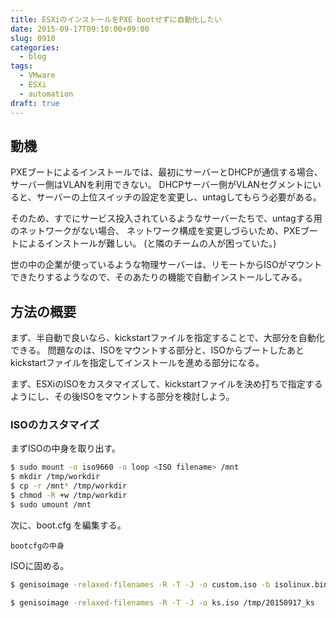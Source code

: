 ```yaml
---
title: ESXiのインストールをPXE bootせずに自動化したい
date: 2015-09-17T09:10:00+09:00
slug: 0910
categories:
  - blog
tags:
  - VMware
  - ESXi
  - automation
draft: true
---
```


## 動機
PXEブートによるインストールでは、最初にサーバーとDHCPが通信する場合、サーバー側はVLANを利用できない。
DHCPサーバー側がVLANセグメントにいると、サーバーの上位スイッチの設定を変更し、untagしてもらう必要がある。

そのため、すでにサービス投入されているようなサーバーたちで、untagする用のネットワークがない場合、
ネットワーク構成を変更しづらいため、PXEブートによるインストールが難しい。
(と隣のチームの人が困っていた。)

世の中の企業が使っているような物理サーバーは、リモートからISOがマウントできたりするようなので、そのあたりの機能で自動インストールしてみる。

## 方法の概要
まず、半自動で良いなら、kickstartファイルを指定することで、大部分を自動化できる。
問題なのは、ISOをマウントする部分と、ISOからブートしたあとkickstartファイルを指定してインストールを進める部分になる。

まず、ESXiのISOをカスタマイズして、kickstartファイルを決め打ちで指定するようにし、その後ISOをマウントする部分を検討しよう。

### ISOのカスタマイズ

まずISOの中身を取り出す。

```sh
$ sudo mount -o iso9660 -o loop <ISO filename> /mnt
$ mkdir /tmp/workdir
$ cp -r /mnt* /tmp/workdir
$ chmod -R +w /tmp/workdir
$ sudo umount /mnt
```

次に、boot.cfg を編集する。

```
bootcfgの中身
```

ISOに固める。

```sh
$ genisoimage -relaxed-filenames -R -T -J -o custom.iso -b isolinux.bin -c boot.cat -no-emul-boot -boot-load-size 4 -boot-info-table /tmp/workdir
```

```sh
$ genisoimage -relaxed-filenames -R -T -J -o ks.iso /tmp/20150917_ks
```

